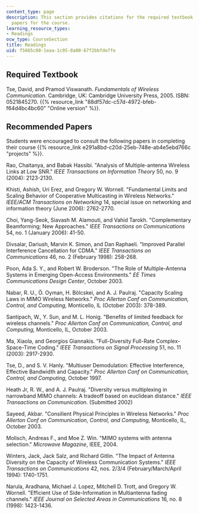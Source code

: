 ```yaml
---
content_type: page
description: This section provides citations for the required textbook and recommended
  papers for the course.
learning_resource_types:
- Readings
ocw_type: CourseSection
title: Readings
uid: f5665c80-1eaa-1c95-8a00-67f2bbfde7fe
---
```


Required Textbook
-----------------

Tse, David, and Pramod Viswanath. _Fundamentals of Wireless Communication_. Cambridge, UK: Cambridge University Press, 2005. ISBN: 0521845270. {{% resource_link "88df57dc-c57d-4972-bfeb-f64d4bc4bc60" "Online version" %}}.

Recommended Papers
------------------

Students were encouraged to consult the following papers in completing their course {{% resource_link e291a8bd-c20d-25eb-748e-ab4e5ebd766c "projects" %}}.

Rao, Chaitanya, and Babak Hassibi. "Analysis of Multiple-antenna Wireless Links at Low SNR." _IEEE Transactions on Information Theory_ 50, no. 9 (2004): 2123-2130.

Khisti, Ashish, Uri Erez, and Gregory W. Wornell. "Fundamental Limits and Scaling Behavior of Cooperative Multicasting in Wireless Networks." _IEEE/ACM Transactions on Networking_ 14, special issue on networking and information theory (June 2006): 2762-2770.

Choi, Yang-Seok, Siavash M. Alamouti, and Vahid Tarokh. "Complementary Beamforming; New Approaches." _IEEE Transactions on Communications_ 54, no. 1 (January 2006): 41-50.

Divsalar, Dariush, Marvin K. Simon, and Dan Raphaeli. "Improved Parallel Interference Cancellation for CDMA." _IEEE Transactions on Communications_ 46, no. 2 (February 1998): 258-268.

Poon, Ada S. Y., and Robert W. Broderson. "The Role of Multiple-Antenna Systems in Emerging Open-Access Environments." _EE Times Communications Design Center_, October 2003.

Nabar, R. U., Ö. Oyman, H. Bölcskei, and A. J. Paulraj. "Capacity Scaling Laws in MIMO Wireless Networks." _Proc Allerton Conf on Communication, Control, and Computing,_ Monticello, IL (October 2003): 378-389.

Santipach, W., Y. Sun, and M. L. Honig. "Benefits of limited feedback for wireless channels." _Proc Allerton Conf on Communication, Control, and Computing,_ Monticello, IL, October 2003.

Ma, Xiaola, and Georgios Giannakis. "Full-Diversity Full-Rate Complex-Space-Time Coding." _IEEE Transactions on Signal Processing_ 51, no. 11 (2003): 2917-2930.

Tse, D., and S. V. Hanly. "Multiuser Demodulation: Effective Interference, Effective Bandwidth and Capacity." _Proc Allerton Conf on Communication, Control, and Computing_, October 1997.

Heath Jr, R. W., and A. J. Paulraj. "Diversity versus multiplexing in narrowband MIMO channels: A tradeoff based on euclidean distance." _IEEE Transactions on Communication._ (Submitted 2002)

Sayeed, Akbar. "Consilient Physical Principles in Wireless Networks." _Proc Allerton Conf on Communication, Control, and Computing,_ Monticello, IL, October 2003.

Molisch, Andreas F., and Moe Z. Win. "MIMO systems with antenna selection." _Microwave Magazine_, IEEE, 2004.

Winters, Jack, Jack Salz, and Richard Gitlin. "The Impact of Antenna Diversity on the Capacity of Wireless Communication Systems." _IEEE Transactions on Communications_ 42, nos. 2/3/4 (February/March/April 1994): 1740-1751.

Narula, Aradhana, Michael J. Lopez, Mitchell D. Trott, and Gregory W. Wornell. "Efficient Use of Side-Information in Multiantenna fading channels." _IEEE Journal on Selected Areas in Communications_ 16, no. 8 (1998): 1423-1436.